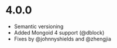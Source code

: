 # 4.0.0

  * Semantic versioning
  * Added Mongoid 4 support (@dblock)
  * Fixes by @johnnyshields and @zhengjia